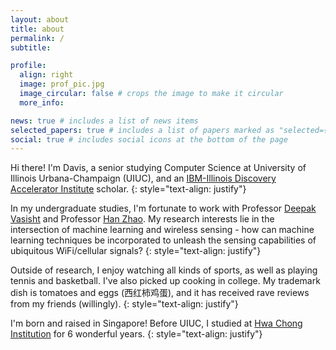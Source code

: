 ```yaml
---
layout: about
title: about
permalink: /
subtitle:

profile:
  align: right
  image: prof_pic.jpg
  image_circular: false # crops the image to make it circular
  more_info:

news: true # includes a list of news items
selected_papers: true # includes a list of papers marked as "selected={true}"
social: true # includes social icons at the bottom of the page
---
```


Hi there! I'm Davis, a senior studying Computer Science at University of Illinois Urbana-Champaign (UIUC), and an [IBM-Illinois Discovery Accelerator Institute](https://discoveryacceleratorinstitute.grainger.illinois.edu/) scholar. 
{: style="text-align: justify"}

In my undergraduate studies, I'm fortunate to work with Professor [Deepak Vasisht](https://deepakv.web.illinois.edu/) and Professor [Han Zhao](https://hanzhaoml.github.io/). My research interests lie in the intersection of machine learning and wireless sensing - how can machine learning techniques be incorporated to unleash the sensing capabilities of ubiquitous WiFi/cellular signals? 
{: style="text-align: justify"}

Outside of research, I enjoy watching all kinds of sports, as well as playing tennis and basketball. I've also picked up cooking in college. My trademark dish is tomatoes and eggs (西红柿鸡蛋), and it has received rave reviews from my friends (willingly). 
{: style="text-align: justify"}

I'm born and raised in Singapore! Before UIUC, I studied at [Hwa Chong Institution](https://www.hci.edu.sg/) for 6 wonderful years. 
{: style="text-align: justify"}